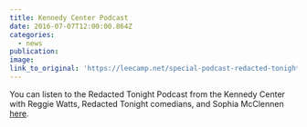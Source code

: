 ```yaml
---
title: Kennedy Center Podcast
date: 2016-07-07T12:00:00.864Z
categories: 
  - news
publication:
image:
link_to_original: 'https://leecamp.net/special-podcast-redacted-tonight-live-with-reggie-watts-sophia-mcclennan-click-to-listen/'
---
```



You can listen to the Redacted Tonight Podcast from the Kennedy Center with Reggie Watts, Redacted Tonight comedians, and Sophia McClennen [here](https://leecamp.net/special-podcast-redacted-tonight-live-with-reggie-watts-sophia-mcclennan-click-to-listen/).